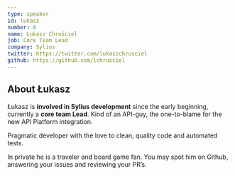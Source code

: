 ```yaml
---
type: speaker
id: lukasz
number: 8
name: Łukasz Chruściel
job: Core Team Lead
company: Sylius
twitter: https://twitter.com/lukaszchrusciel
github: https://github.com/lchrusciel
---
```


## About Łukasz
Łukasz is **involved in Sylius development** since the early beginning, currently a **core team Lead**. Kind of an API-guy, the one-to-blame for the new API Platform integration.

Pragmatic developer with the love to clean, quality code and automated tests.

In private he is a traveler and board game fan. You may spot him on Github, answering your issues and reviewing your PR’s.
